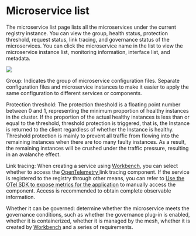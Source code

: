 # Microservice list

The microservice list page lists all the microservices under the current registry instance. You can view the group, health status, protection threshold, request status, link tracing, and governance status of the microservices. You can click the microservice name in the list to view the microservice instance list, monitoring information, interface list, and metadata.

![](https://docs.daocloud.io/daocloud-docs-images/docs/en/docs/skoala/images/servicelist-1.png)

Group: Indicates the group of microservice configuration files. Separate configuration files and microservice instances to make it easier to apply the same configuration to different services or components.

Protection threshold: The protection threshold is a floating point number between 0 and 1, representing the minimum proportion of healthy instances in the cluster. If the proportion of the actual healthy instances is less than or equal to the threshold, threshold protection is triggered, that is, the Instance is returned to the client regardless of whether the Instance is healthy. Threshold protection is mainly to prevent all traffic from flowing into the remaining instances when there are too many faulty instances. As a result, the remaining instances will be crushed under the traffic pressure, resulting in an avalanche effect.

Link tracing: When creating a service using [Workbench](../../../../amamba/intro/index.md), you can select whether to access the [OpenTelemetry ](https://opentelemetry.io/docs/concepts/what-is-opentelemetry/) link tracing component. If the service is registered to the registry through other means, you can refer to [Use the OTel SDK to expose metrics for the application](../../../../insight/quickstart/otel/meter.md) to manually access the component. Access is recommended to obtain complete observable information.

Whether it can be governed: determine whether the microservice meets the governance conditions, such as whether the governance plug-in is enabled, whether it is containerized, whether it is managed by the mesh, whether it is created by [Workbench](../../../../amamba/intro/index.md) and a series of requirements.
